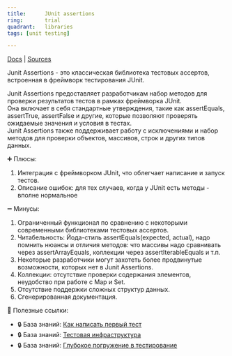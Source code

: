 ```yaml
---
title:      JUnit assertions
ring:       trial
quadrant:   libraries
tags: [unit testing]

---
```


[Docs](https://junit.org/junit5/docs/5.0.1/api/org/junit/jupiter/api/Assertions.html) | [Sources](https://github.com/junit-team/junit5/tree/main/junit-jupiter-api)

Junit Assertions - это классическая библиотека тестовых ассертов, встроенная в фреймворк тестирования JUnit.

Junit Assertions предоставляет разработчикам набор методов для проверки результатов тестов в рамках фреймворка JUnit.  
Она включает в себя стандартные утверждения, такие как assertEquals, assertTrue, assertFalse и другие, которые позволяют проверять ожидаемые значения и условия в тестах.  
Junit Assertions также поддерживает работу с исключениями и набор методов для проверки объектов, массивов, строк и других типов данных.

➕ Плюсы:

1. Интеграция с фреймворком JUnit, что облегчает написание и запуск тестов.
2. Описание ошибок: для тех случаев, когда у JUnit есть методы - вполне нормальное

➖ Минусы:

1. Ограниченный функционал по сравнению с некоторыми современными библиотеками тестовых ассертов.
2. Читабельность: Йода-стиль assertEquals(expected, actual), надо помнить нюансы и отличия методов: что массивы надо сравнивать через assertArrayEquals, коллекции через assertIterableEquals и т.п.
3. Некоторые разработчики могут захотеть более продвинутые возможности, которых нет в Junit Assertions.
4. Коллекции: отсутствие проверки содержания элементов, неудобство при работе с Map и Set.
5. Отсутствие поддержки сложных структур данных.
6. Сгенерированная документация.

📝 Полезные ссылки:

- 🔒 База знаний: [Как написать первый тест](https://android.pages.redmadrobot.dev/knowledge/guide/testing/quickstart.html)
- 🔒 База знаний: [Тестовая инфраструктура](https://android.pages.redmadrobot.dev/knowledge/guide/testing/infra.html)
- 🔒 База знаний: [Глубокое погружение в тестирование](https://android.pages.redmadrobot.dev/knowledge/guide/testing/deep-dive.html)
